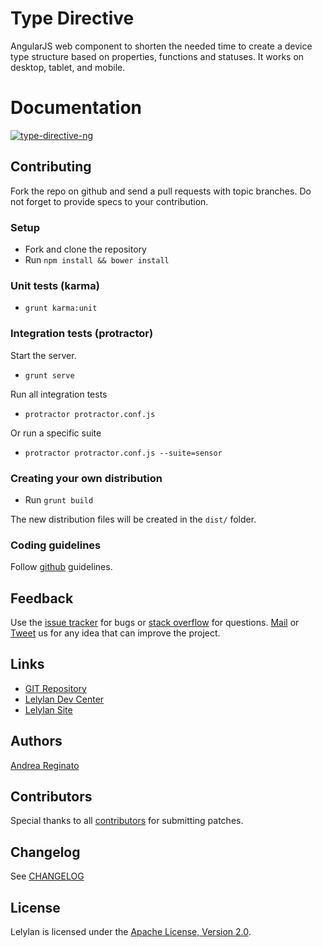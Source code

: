 # Type Directive

AngularJS web component to shorten the needed time to create a device type structure based on properties, functions and statuses. It works on desktop, tablet, and mobile.


# Documentation

[![type-directive-ng](http://i.imgur.com/DYJjEUj.png)](http://lelylan.github.io/type-directive-ng/)

## Contributing

Fork the repo on github and send a pull requests with topic branches.
Do not forget to provide specs to your contribution.

### Setup

* Fork and clone the repository
* Run `npm install && bower install`

### Unit tests (karma)

* `grunt karma:unit`

### Integration tests (protractor)

Start the server.

* `grunt serve`

Run all integration tests

* `protractor protractor.conf.js`

Or run a specific suite

* `protractor protractor.conf.js --suite=sensor`

### Creating your own distribution

* Run `grunt build`

The new distribution files will be created in the `dist/` folder.

### Coding guidelines

Follow [github](https://github.com/styleguide/) guidelines.


## Feedback

Use the [issue tracker](http://github.com/lelylan/type-directive-ng/issues) for bugs or [stack overflow](http://stackoverflow.com/questions/tagged/lelylan) for questions.
[Mail](mailto:dev@lelylan.com) or [Tweet](http://twitter.com/lelylan) us for any idea that can improve the project.


## Links

* [GIT Repository](http://github.com/lelylan/type-directive-ng)
* [Lelylan Dev Center](http://dev.lelylan.com)
* [Lelylan Site](http://lelylan.com)


## Authors

[Andrea Reginato](https://www.linkedin.com/in/andreareginato)


## Contributors

Special thanks to all [contributors](https://github.com/lelylan/type-directive-ng/contributors)
for submitting patches.


## Changelog

See [CHANGELOG](https://github.com/lelylan/type-directive-ng/blob/master/CHANGELOG.md)


## License

Lelylan is licensed under the [Apache License, Version 2.0](http://www.apache.org/licenses/LICENSE-2.0).
